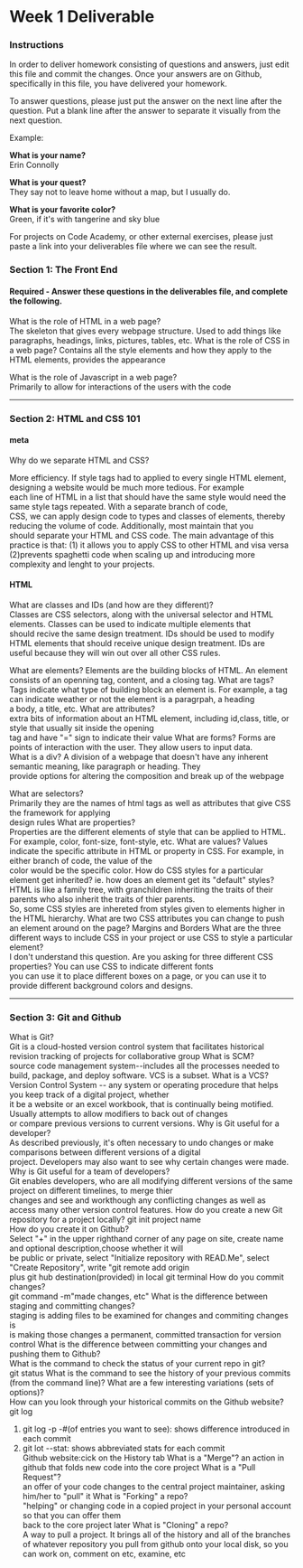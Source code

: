 # Week 1 Deliverable  

### Instructions  

In order to deliver homework consisting of questions and answers, just edit this file and commit the changes.  Once your answers are on Github, specifically in this file, you have delivered your homework.  
  
To answer questions, please just put the answer on the next line after the question.  Put a blank line after the answer to separate it visually from the next question.  

Example:  

**What is your name?**    
Erin Connolly

**What is your quest?**  
They say not to leave home without a map, but I usually do. 

**What is your favorite color?**  
Green, if it's with tangerine and sky blue 

For projects on Code Academy, or other external exercises, please just paste a link into your deliverables file where we can see the result.  

### Section 1: The Front End
#### Required - Answer these questions in the deliverables file, and complete the following. 
What is the role of HTML in a web page?  
The skeleton that gives every webpage structure.  Used to add things like paragraphs, headings, links, pictures, tables, etc. 
What is the role of CSS in a web page? 
Contains all the style elements and how they apply to the HTML elements, provides the appearance

What is the role of Javascript in a web page?   
Primarily to allow for interactions of the users with the code

---

### Section 2: HTML and CSS 101

#### meta
Why do we separate HTML and CSS?

More efficiency.  If style tags had to applied to every single HTML element, designing a website would be much more tedious.  For example  
each line of HTML in a list that should have the same style would need the same style tags repeated.  With a separate branch of code,   
CSS, we can apply design code to types and classes of elements, thereby reducing the volume of code.  Additionally, most maintain that you  
should separate your HTML and CSS code.  The main advantage of this practice is that: (1) it allows you to apply CSS to other HTML and visa versa  
(2)prevents spaghetti code when scaling up and introducing more complexity and lenght to your projects.

#### HTML
What are classes and IDs (and how are they different)?  
Classes are CSS selectors, along with the universal selector and HTML elements.  Classes can be used to indicate multiple elements that  
should recive the same design treatment.  IDs should be used to modify HTML elements that should receive unique design treatment.  IDs are  
useful because they will win out over all other CSS rules.

What are elements?
Elements are the building blocks of HTML.  An element consists of an openning tag, content, and a closing tag. 
What are tags?  
Tags indicate what type of building block an element is.  For example, a tag can indicate weather or not the element is a paragrpah, a heading  
a body, a title, etc.
What are attributes?  
extra bits of information about an HTML element, including id,class, title, or style that usually sit inside the opening  
tag and have "=" sign to indicate their value
What are forms? Forms are points of interaction with the user.  They allow users to input data.  
What is a div?  A division of a webpage that doesn't have any inherent semantic meaning, like paragraph or heading. They  
provide options for altering the composition and break up of the webpage

What are selectors?   
Primarily they are the names of html tags as well as attributes that give CSS the framework for applying  
design rules
What are properties?   
Properties are the different elements of style that can be applied to HTML.   For example, color, font-size, font-style, etc. 
What are values? 
Values indicate the specific attribute in HTML or property in CSS.  For example, in either branch of code, the value of the  
color would be the specific color.
How do CSS styles for a particular element get inherited? ie. how does an element get its "default" styles?  
HTML is like a family tree, with granchildren inheriting the traits of their parents who also inherit the traits of thier parents.  
So, some CSS styles are inhereted from styles given to elements higher in the HTML hierarchy. 
What are two CSS attributes you can change to push an element around on the page? Margins and Borders 
What are the three different ways to include CSS in your project or use CSS to style a particular element?  
I don't understand this question.  Are you asking for three different CSS properties? You can use CSS to indicate different fonts  
you can use it to place different boxes on a page, or you can use it to provide different background colors and designs.

---
### Section 3: Git and Github  
What is Git?   
Git is a cloud-hosted version control system that facilitates historical revision tracking of projects for collaborative group
What is SCM?   
source code management system--includes all the processes needed to build, package, and deploy software. VCS is a subset.
What is a VCS?    
Version Control System -- any system or operating procedure that helps you keep track of a digital project, whether  
it be a website or an excel workbook, that is continually being motified.  Usually attempts to allow modifiers to back out of changes  
or compare previous versions to current versions.
Why is Git useful for a developer?    
As described previously, it's often necessary to undo changes or make comparisons between different versions of a digital  
project.  Developers may also want to see why certain changes were made. 
Why is Git useful for a team of developers?  
Git enables developers, who are all modifying different versions of the same project on different timelines, to merge thier  
changes and see and workthough any conflicting changes as well as access many other version control features.
How do you create a new Git repository for a project locally? git init project name   
How do you create it on Github?   
Select "+" in the upper righthand corner of any page on site, create name and optional description,choose whether it will  
be public or private, select "Initialize repository with READ.Me", select "Create Repository", write "git remote add origin  
plus git hub destination(provided) in local git terminal
How do you commit changes?    
git command -m"made changes, etc"
What is the difference between staging and committing changes?   
staging is adding files to be examined for changes and commiting changes is  
is making those changes a permanent, committed transaction for version control 
What is the difference between committing your changes and pushing them to Github?  
What is the command to check the status of your current repo in git?    
git status
What is the command to see the history of your previous commits (from the command line)?  What are a few interesting variations (sets of options)?  
How can you look through your historical commits on the Github website?   
git log 
1. git log -p -#(of entries you want to see): shows difference introduced in each commit  
2. git lot --stat: shows abbreviated stats for each commit  
Github website:cick on the History tab
What is a "Merge"?  an action in github that folds new code into the core project
What is a "Pull Request"?    
an offer of your code changes to the central project maintainer, asking him/her to "pull" it
What is "Forking" a repo?   
"helping" or changing code in a copied project in your personal account so that you can offer them  
back to the core project later
What is "Cloning" a repo?   
A way to pull a project.  It brings all of the history and all of the branches of whatever repository you pull from github onto your local  disk, so you can work on, comment on etc, examine, etc
